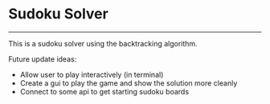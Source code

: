 # Sudoku Solver 

____

This is a sudoku solver using the backtracking algorithm.

Future update ideas:
* Allow user to play interactively (in terminal)
* Create a gui to play the game and show the solution more cleanly
* Connect to some api to get starting sudoku boards